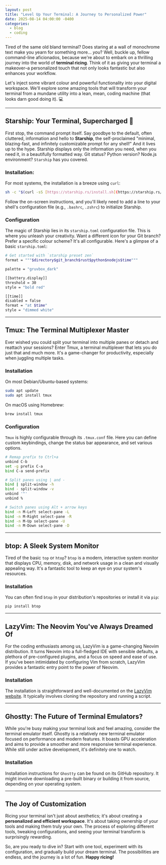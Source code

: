 ```yaml
---
layout: post
title: "Level Up Your Terminal: A Journey to Personalized Power"
date: 2025-08-14 04:00:00 -0400
categories:
  - blog
  - coding
---
```


Tired of the same old bland terminal? Does staring at a wall of monochrome text make you yearn for something more... _you_? Well, buckle up, fellow command-line aficionados, because we're about to embark on a thrilling journey into the world of **terminal ricing**. Think of it as giving your terminal a makeover–a personalized touch that not only looks fantastic but also enhances your workflow.

Let's inject some vibrant colour and powerful functionality into your digital workspace. We'll explore some amazing tools that will transform your terminal from a mundane utility into a lean, mean, coding machine (that looks darn good doing it). 💻

---

## Starship: Your Terminal, Supercharged 🚀

First stop, the command prompt itself. Say goodbye to the default, often cluttered, information and hello to **Starship**, the self-proclaimed "minimal, blazing-fast, and infinitely customizable prompt for any shell!" And it lives up to the hype. Starship displays only the information you need, when you need it, in a beautifully formatted way. Git status? Python version? Node.js environment? `Starship` has you covered.

### **Installation:**

For most systems, the installation is a breeze using `curl`:

```bash
sh -c "$(curl -sS [https://starship.rs/install.sh](https://starship.rs/install.sh))"
```

Follow the on-screen instructions, and you'll likely need to add a line to your shell's configuration file (e.g., `.bashrc`, `.zshrc`) to initialize Starship.

### Configuration

The magic of Starship lies in its `starship.toml` configuration file. This is where you unleash your creativity. Want a different icon for your Git branch? Prefer a specific colour scheme? It's all configurable. Here's a glimpse of a basic `starship.toml`:

```bash
# Get started with `starship preset zen`
format = """$directory$git_branch$rust$python$nodejs$time"""

palette = "gruvbox_dark"

[[battery.display]]
threshold = 30
style = "bold red"

[[time]]
disabled = false
format = "at $time"
style = "dimmed white"
```

---

## Tmux: The Terminal Multiplexer Master

Ever wished you could split your terminal into multiple panes or detach and reattach your sessions? Enter Tmux, a terminal multiplexer that lets you do just that and much more. It's a game-changer for productivity, especially when juggling multiple tasks.

### Installation

On most Debian/Ubuntu-based systems:

```bash
sudo apt update
sudo apt install tmux
```

On macOS using Homebrew:

```bash
brew install tmux
```

### Configuration

`Tmux` is highly configurable through its `.tmux.conf` file. Here you can define custom keybindings, change the status bar appearance, and set various options.

```bash
# Remap prefix to Ctrl+a
unbind C-b
set -g prefix C-a
bind C-a send-prefix

# Split panes using | and -
bind | split-window -h
bind - split-window -v
unbind '"'
unbind %

# Switch panes using Alt + arrow keys
bind -n M-Left select-pane -L
bind -n M-Right select-pane -R
bind -n M-Up select-pane -U
bind -n M-Down select-pane -D
```

---

## btop: A Sleek System Monitor

Tired of the basic `top` or `htop`? `btop` is a modern, interactive system monitor that displays CPU, memory, disk, and network usage in a clean and visually appealing way. It's a fantastic tool to keep an eye on your system's resources.

### Installation

You can often find `btop` in your distribution's repositories or install it via `pip`:

```bash
pip install btop
```

---

## LazyVim: The Neovim You've Always Dreamed Of

For the coding enthusiasts among us, LazyVim is a game-changing Neovim distribution. It turns Neovim into a full-fledged IDE with sensible defaults, a plethora of pre-configured plugins, and a focus on speed and ease of use. If you've been intimidated by configuring Vim from scratch, LazyVim provides a fantastic entry point to the power of Neovim.

### Installation

The installation is straightforward and well-documented on the [LazyVim website](https://www.lazyvim.org/). It typically involves cloning the repository and running a script.

---

## Ghostty: The Future of Terminal Emulators?

While you're busy making your terminal look and feel amazing, consider the terminal emulator itself. Ghostty is a relatively new terminal emulator focused on performance and modern features. It boasts GPU acceleration and aims to provide a smoother and more responsive terminal experience. While still under active development, it's definitely one to watch.

### Installation

Installation instructions for `Ghostty` can be found on its GitHub repository. It might involve downloading a pre-built binary or building it from source, depending on your operating system.

---

## The Joy of Customization

Ricing your terminal isn't just about aesthetics; it's about creating a **personalized and efficient workspace**. It's about taking ownership of your tools and making them truly your own. The process of exploring different tools, tweaking configurations, and seeing your terminal transform is surprisingly rewarding.

So, are you ready to dive in? Start with one tool, experiment with its configuration, and gradually build your dream terminal. The possibilities are endless, and the journey is a lot of fun. **Happy ricing!**
